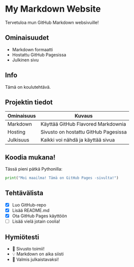 # My Markdown Website

Tervetuloa mun GitHub Markdown websivuille! 

## Ominaisuudet
- Markdown formaatti
- Hostattu GitHub Pagesissa
- Julkinen sivu

## Info
Tämä on koulutehtävä.

## Projektin tiedot

| Ominaisuus  | Kuvaus |
|-------------|--------------------------------|
| Markdown   | Käyttää GitHub Flavored Markdownia |
| Hosting    | Sivusto on hostattu GitHub Pagesissa |
| Julkisuus  | Kaikki voi nähdä ja käyttää sivua |


## Koodia mukana!
Tässä pieni pätkä Pythonilla:
```python
print("Moi maailma! Tämä on GitHub Pages -sivulta!")
```

## Tehtävälista
- [x] Luo GitHub-repo
- [x] Lisää README.md
- [x] Ota GitHub Pages käyttöön
- [ ] Lisää vielä jotain coolia!

## Hymiötesti
- 🎈 Sivusto toimii!
- 💡 Markdown on aika siisti
- 🚀 Valmis julkaistavaksi!
